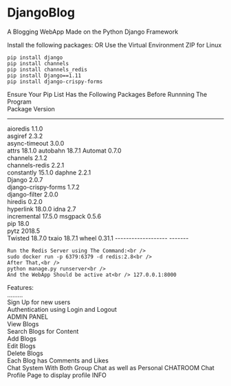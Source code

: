 # DjangoBlog
A Blogging WebApp Made on the Python Django Framework

Install the following packages: OR Use the Virtual Environment ZIP for Linux
```
pip install django
pip install channels
pip install channels_redis
pip install Django==1.11
pip install django-crispy-forms
```
Ensure Your Pip List Has the Following Packages Before Runnning The Program <br />
Package             Version
------------------- -------
aioredis            1.1.0  
asgiref             2.3.2  
async-timeout       3.0.0  
attrs               18.1.0 
autobahn            18.7.1 
Automat             0.7.0  
channels            2.1.2  
channels-redis      2.2.1  
constantly          15.1.0 
daphne              2.2.1  
Django              2.0.7  
django-crispy-forms 1.7.2  
django-filter       2.0.0  
hiredis             0.2.0  
hyperlink           18.0.0 
idna                2.7    
incremental         17.5.0 
msgpack             0.5.6  
pip                 18.0    
pytz                2018.5  
Twisted             18.7.0 
txaio               18.7.1 
wheel               0.31.1 
------------------- -------  <br />
```
Run the Redis Server using The Command:<br />
sudo docker run -p 6379:6379 -d redis:2.8<br />
After That,<br />
python manage.py runserver<br />
And the WebApp Should be active at<br /> 127.0.0.1:8000
```
Features:<br />
.........<br />
Sign Up for new users <br />
Authentication using Login and Logout <br />
ADMIN PANEL <br />
View Blogs <br />
Search Blogs for Content<br />
Add Blogs <br />
Edit Blogs <br />
Delete Blogs <br />
Each Blog has Comments and Likes <br />
Chat System With Both Group Chat as well as Personal CHATROOM Chat <br />
Profile Page to display profile INFO <br />
